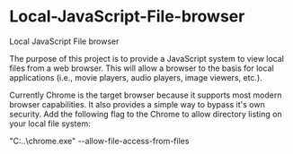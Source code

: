 Local-JavaScript-File-browser
=============================

Local JavaScript File browser

The purpose of this project is to provide a JavaScript system to view local files from a web browser. This will allow a browser to the basis for local applications (i.e., movie players, audio players, image viewers, etc.). 

Currently Chrome is the target browser because it supports most modern browser capabilities. It also provides a simple way to bypass it's own security. Add the following flag to the Chrome to allow directory listing on your local file system:

"C:\..\chrome.exe" --allow-file-access-from-files